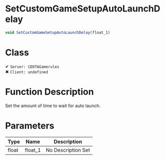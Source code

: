 # SetCustomGameSetupAutoLaunchDelay
```js	
void SetCustomGameSetupAutoLaunchDelay(float_1)
```
# Class
✔ `Server: CDOTAGamerules`  
✖ `Client: undefined`  

# Function Description
Set the amount of time to wait for auto launch.
# Parameters
Type|Name|Description
--|--|--
float|float_1|No Description Set
